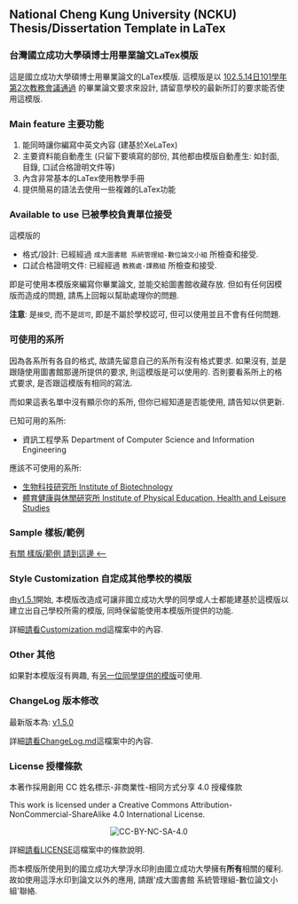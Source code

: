 ## National Cheng Kung University (NCKU) Thesis/Dissertation Template in LaTex ##
### 台灣國立成功大學碩博士用畢業論文LaTex模版 ###

這是國立成功大學碩博士用畢業論文的LaTex模版. 這模版是以 [102.5.14日101學年第2次教務會議通過](http://cid.acad.ncku.edu.tw/ezfiles/56/1056/img/730/degree4-1.pdf) 的畢業論文要求來設計, 請留意學校的最新所訂的要求能否使用這模版.

### Main feature 主要功能
  1. 能同時讓你編寫中英文內容 (建基於XeLaTex)
  2. 主要資料能自動產生
     (只留下要填寫的部份, 其他都由模版自動產生: 如封面, 目錄, 口試合格證明文件等)
  3. 內含非常基本的LaTex使用教學手冊
  4. 提供簡易的語法去使用一些複雜的LaTex功能

### Available to use 已被學校負責單位接受

這模版的
* 格式/設計: 已經經過 `成大圖書館 系統管理組-數位論文小組` 所檢查和接受.
* 口試合格證明文件: 已經經過 `教務處-課務組` 所檢查和接受.

即是可使用本模版來編寫你畢業論文, 並能交給圖書館收藏存放. 但如有任何因模版而造成的問題, 請馬上回報以幫助處理你的問題.

**注意**: 是`接受`, 而不是`認可`, 即是不屬於學校認可, 但可以使用並且不會有任何問題.

### 可使用的系所
因為各系所有各自的格式, 故請先留意自己的系所有沒有格式要求. 如果沒有, 並是跟隨使用圖書館那邊所提供的要求, 則這模版是可以使用的. 否則要看系所上的格式要求, 是否跟這模版有相同的寫法.

而如果這表名單中沒有顯示你的系所, 但你已經知道是否能使用, 請告知以供更新.

已知可用的系所:
* 資訊工程學系 Department of Computer Science and Information Engineering

應該不可使用的系所:
* [生物科技研究所 Institute of Biotechnology](http://www.biotech.ncku.edu.tw/files/archive/331_4b79187a.doc)
* [體育健康與休閒研究所 Institute of Physical Education, Health and Leisure Studies](http://www.ncku.edu.tw/~deprb/docs/Thesis%20Regulation%20.doc)

### Sample 樣板/範例
[有關 樣版/範例 請到這邊 <--](https://github.com/wengan-li/ncku-thesis-template-latex-sample)

### Style Customization 自定成其他學校的模版
由[v1.5.1](https://github.com/wengan-li/ncku-thesis-template-latex/releases)開始, 本模版改造成可讓非國立成功大學的同學或人士都能建基於這模版以建立出自己學校所需的模版, 同時保留能使用本模版所提供的功能.

詳細[請看Customization.md](https://github.com/wengan-li/ncku-thesis-template-latex/blob/master/thesis/template/style/Customization.md)這檔案中的內容.

### Other 其他
如果對本模版沒有興趣, 有[另一位同學提供的模版](https://github.com/lycsjm/nckuthesis)可使用.

### ChangeLog 版本修改
最新版本為: [v1.5.0](https://github.com/wengan-li/ncku-thesis-template-latex/releases)

詳細[請看ChangeLog.md](https://github.com/wengan-li/ncku-thesis-template-latex/blob/master/ChangeLog.md)這檔案中的內容.

### License 授權條款
本著作採用創用 CC 姓名標示-非商業性-相同方式分享 4.0 授權條款

This work is licensed under a Creative Commons Attribution-NonCommercial-ShareAlike 4.0 International License.

<p align="center">
  <img src='https://i.creativecommons.org/l/by-nc-sa/4.0/88x31.png' alt="CC-BY-NC-SA-4.0"/>
</p>

詳細[請看LICENSE](https://github.com/wengan-li/ncku-thesis-template-latex/blob/master/LICENSE)這檔案中的條款說明.

而本模版所使用到的國立成功大學浮水印則由國立成功大學擁有**所有**相關的權利. 故如使用這浮水印到論文以外的應用, 請跟'成大圖書館 系統管理組-數位論文小組'聯絡.

